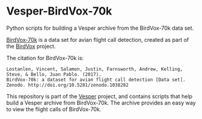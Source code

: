 # Vesper-BirdVox-70k
Python scripts for building a Vesper archive from the BirdVox-70k data set.

[BirdVox-70k](http://doi.org/10.5281/zenodo.1038282) is a data set for avian flight call detection, created as part of the [BirdVox](https://wp.nyu.edu/birdvox) project.

The citation for BirdVox-70k is:

    Lostanlen, Vincent, Salamon, Justin, Farnsworth, Andrew, Kelling, Steve, & Bello, Juan Pablo. (2017).
    BirdVox-70k: a dataset for avian flight call detection [Data set].
    Zenodo. http://doi.org/10.5281/zenodo.1038282

This repository is part of the [Vesper](https://github.com/HaroldMills/Vesper) project, and contains scripts that help build a Vesper archive from BirdVox-70k. The archive provides an easy way to view the flight calls of BirdVox-70k.
